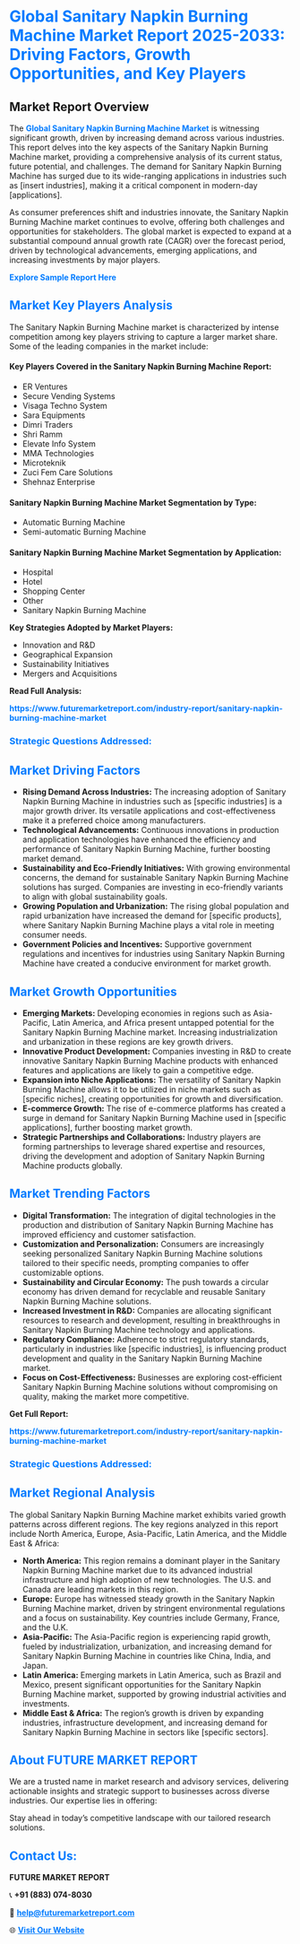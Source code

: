 <h1 style="color: #007BFF;">Global Sanitary Napkin Burning Machine Market Report 2025-2033: Driving Factors, Growth Opportunities, and Key Players</h1>

<section id="overview">
<h2>Market Report Overview</h2>
<p>The <a href="https://www.futuremarketreport.com/industry-report/sanitary-napkin-burning-machine-market" style="color: #007BFF; text-decoration: none;"><strong>Global Sanitary Napkin Burning Machine Market</strong></a> is witnessing significant growth, driven by increasing demand across various industries. This report delves into the key aspects of the Sanitary Napkin Burning Machine market, providing a comprehensive analysis of its current status, future potential, and challenges. The demand for Sanitary Napkin Burning Machine has surged due to its wide-ranging applications in industries such as [insert industries], making it a critical component in modern-day [applications].</p>
<p>As consumer preferences shift and industries innovate, the Sanitary Napkin Burning Machine market continues to evolve, offering both challenges and opportunities for stakeholders. The global market is expected to expand at a substantial compound annual growth rate (CAGR) over the forecast period, driven by technological advancements, emerging applications, and increasing investments by major players.</p>
</section>

<section id="overview">
<p><a href="https://www.futuremarketreport.com/request-sample/reportId=128277" style="color: #007BFF; text-decoration: none;"><strong>Explore Sample Report Here</strong></a></p>
</section>

<section id="key-players">
<h2 style="color: #007BFF;">Market Key Players Analysis</h2>
<p>The Sanitary Napkin Burning Machine market is characterized by intense competition among key players striving to capture a larger market share. Some of the leading companies in the market include:</p>
<h4>Key Players Covered in the Sanitary Napkin Burning Machine Report:</h4>
<ul><li>ER Ventures</li><li>Secure Vending Systems</li><li>Visaga Techno System</li><li>Sara Equipments</li><li>Dimri Traders</li><li>Shri Ramm</li><li>Elevate Info System</li><li>MMA Technologies</li><li>Microteknik</li><li>Zuci Fem Care Solutions</li><li>Shehnaz Enterprise</li></ul>
<h4>Sanitary Napkin Burning Machine Market Segmentation by Type:</h4>
<ul><li>Automatic Burning Machine</li><li>Semi-automatic Burning Machine</li></ul>

<h4>Sanitary Napkin Burning Machine Market Segmentation by Application:</h4>
<ul><li>Hospital</li><li>Hotel</li><li>Shopping Center</li><li>Other</li><li>Sanitary Napkin Burning Machine</li></ul>
<p><strong>Key Strategies Adopted by Market Players:</strong></p>
<ul>
<li>Innovation and R&D</li>
<li>Geographical Expansion</li>
<li>Sustainability Initiatives</li>
<li>Mergers and Acquisitions</li>
</ul>
</section>

<section>
<p><strong>Read Full Analysis: </strong></p><a href="https://www.futuremarketreport.com/industry-report/sanitary-napkin-burning-machine-market" style="color: #007BFF; text-decoration: none;"><strong>https://www.futuremarketreport.com/industry-report/sanitary-napkin-burning-machine-market</strong></a>
<h3 style="color: #007BFF;">Strategic Questions Addressed:</h3>
</section>

<section id="driving-factors">
<h2 style="color: #007BFF;">Market Driving Factors</h2>
<ul>
<li><strong>Rising Demand Across Industries:</strong> The increasing adoption of Sanitary Napkin Burning Machine in industries such as [specific industries] is a major growth driver. Its versatile applications and cost-effectiveness make it a preferred choice among manufacturers.</li>
<li><strong>Technological Advancements:</strong> Continuous innovations in production and application technologies have enhanced the efficiency and performance of Sanitary Napkin Burning Machine, further boosting market demand.</li>
<li><strong>Sustainability and Eco-Friendly Initiatives:</strong> With growing environmental concerns, the demand for sustainable Sanitary Napkin Burning Machine solutions has surged. Companies are investing in eco-friendly variants to align with global sustainability goals.</li>
<li><strong>Growing Population and Urbanization:</strong> The rising global population and rapid urbanization have increased the demand for [specific products], where Sanitary Napkin Burning Machine plays a vital role in meeting consumer needs.</li>
<li><strong>Government Policies and Incentives:</strong> Supportive government regulations and incentives for industries using Sanitary Napkin Burning Machine have created a conducive environment for market growth.</li>
</ul>
</section>

<section id="growth-opportunities">
<h2 style="color: #007BFF;">Market Growth Opportunities</h2>
<ul>
<li><strong>Emerging Markets:</strong> Developing economies in regions such as Asia-Pacific, Latin America, and Africa present untapped potential for the Sanitary Napkin Burning Machine market. Increasing industrialization and urbanization in these regions are key growth drivers.</li>
<li><strong>Innovative Product Development:</strong> Companies investing in R&D to create innovative Sanitary Napkin Burning Machine products with enhanced features and applications are likely to gain a competitive edge.</li>
<li><strong>Expansion into Niche Applications:</strong> The versatility of Sanitary Napkin Burning Machine allows it to be utilized in niche markets such as [specific niches], creating opportunities for growth and diversification.</li>
<li><strong>E-commerce Growth:</strong> The rise of e-commerce platforms has created a surge in demand for Sanitary Napkin Burning Machine used in [specific applications], further boosting market growth.</li>
<li><strong>Strategic Partnerships and Collaborations:</strong> Industry players are forming partnerships to leverage shared expertise and resources, driving the development and adoption of Sanitary Napkin Burning Machine products globally.</li>
</ul>
</section>

<section id="trending-factors">
<h2 style="color: #007BFF;">Market Trending Factors</h2>
<ul>
<li><strong>Digital Transformation:</strong> The integration of digital technologies in the production and distribution of Sanitary Napkin Burning Machine has improved efficiency and customer satisfaction.</li>
<li><strong>Customization and Personalization:</strong> Consumers are increasingly seeking personalized Sanitary Napkin Burning Machine solutions tailored to their specific needs, prompting companies to offer customizable options.</li>
<li><strong>Sustainability and Circular Economy:</strong> The push towards a circular economy has driven demand for recyclable and reusable Sanitary Napkin Burning Machine solutions.</li>
<li><strong>Increased Investment in R&D:</strong> Companies are allocating significant resources to research and development, resulting in breakthroughs in Sanitary Napkin Burning Machine technology and applications.</li>
<li><strong>Regulatory Compliance:</strong> Adherence to strict regulatory standards, particularly in industries like [specific industries], is influencing product development and quality in the Sanitary Napkin Burning Machine market.</li>
<li><strong>Focus on Cost-Effectiveness:</strong> Businesses are exploring cost-efficient Sanitary Napkin Burning Machine solutions without compromising on quality, making the market more competitive.</li>
</ul>
</section>

<section>
<p><strong>Get Full Report: </strong></p><a href="https://www.futuremarketreport.com/industry-report/sanitary-napkin-burning-machine-market" style="color: #007BFF; text-decoration: none;"><strong>https://www.futuremarketreport.com/industry-report/sanitary-napkin-burning-machine-market</strong></a>
<h3 style="color: #007BFF;">Strategic Questions Addressed:</h3>
</section>


<section id="regional-analysis">
<h2 style="color: #007BFF;">Market Regional Analysis</h2>
<p>The global Sanitary Napkin Burning Machine market exhibits varied growth patterns across different regions. The key regions analyzed in this report include North America, Europe, Asia-Pacific, Latin America, and the Middle East & Africa:</p>
<ul>
<li><strong>North America:</strong> This region remains a dominant player in the Sanitary Napkin Burning Machine market due to its advanced industrial infrastructure and high adoption of new technologies. The U.S. and Canada are leading markets in this region.</li>
<li><strong>Europe:</strong> Europe has witnessed steady growth in the Sanitary Napkin Burning Machine market, driven by stringent environmental regulations and a focus on sustainability. Key countries include Germany, France, and the U.K.</li>
<li><strong>Asia-Pacific:</strong> The Asia-Pacific region is experiencing rapid growth, fueled by industrialization, urbanization, and increasing demand for Sanitary Napkin Burning Machine in countries like China, India, and Japan.</li>
<li><strong>Latin America:</strong> Emerging markets in Latin America, such as Brazil and Mexico, present significant opportunities for the Sanitary Napkin Burning Machine market, supported by growing industrial activities and investments.</li>
<li><strong>Middle East & Africa:</strong> The region’s growth is driven by expanding industries, infrastructure development, and increasing demand for Sanitary Napkin Burning Machine in sectors like [specific sectors].</li>
</ul>
</section>

<footer>
<h2 style="color: #007BFF;">About FUTURE MARKET REPORT</h2>
<p>We are a trusted name in market research and advisory services, delivering actionable insights and strategic support to businesses across diverse industries. Our expertise lies in offering:</p>

<p>Stay ahead in today’s competitive landscape with our tailored research solutions.</p>

<h2 style="color: #007BFF;">Contact Us:</h2>
<p><strong>FUTURE MARKET REPORT</strong></p>
<p>📞 <strong>+91 (883) 074-8030</strong></p>
<p>📧 <strong><a href="mailto:help@futuremarketreport.com" style="color: #007BFF;">help@futuremarketreport.com</a></strong></p>
<p>🌐 <strong><a href="https://www.futuremarketreport.com/" style="color: #007BFF;">Visit Our Website</a></strong></p>
</footer>